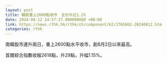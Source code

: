 ```yaml
---
layout: post
title: 韓股重上2600點收市　全日升近1.2%
date: 2024-08-12 14:57:27.000000000 +08:00
link: https://news.rthk.hk/rthk/ch/component/k2/1765862-20240812.htm
categories: rthk
---
```


南韓股市連升兩日，重上2600點水平收市，創8月2日以來最高。

首爾綜合指數收報2618點，升29點，升幅1.15%。
